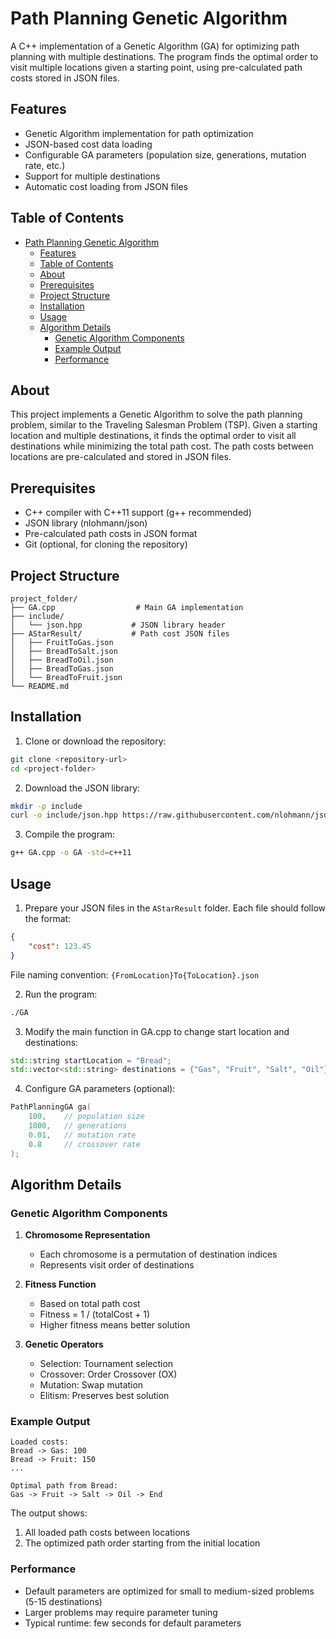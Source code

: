 # Path Planning Genetic Algorithm

A C++ implementation of a Genetic Algorithm (GA) for optimizing path planning with multiple destinations. The program finds the optimal order to visit multiple locations given a starting point, using pre-calculated path costs stored in JSON files.

## Features

- Genetic Algorithm implementation for path optimization
- JSON-based cost data loading
- Configurable GA parameters (population size, generations, mutation rate, etc.)
- Support for multiple destinations
- Automatic cost loading from JSON files

## Table of Contents

- [Path Planning Genetic Algorithm](#path-planning-genetic-algorithm)
  - [Features](#features)
  - [Table of Contents](#table-of-contents)
  - [About](#about)
  - [Prerequisites](#prerequisites)
  - [Project Structure](#project-structure)
  - [Installation](#installation)
  - [Usage](#usage)
  - [Algorithm Details](#algorithm-details)
    - [Genetic Algorithm Components](#genetic-algorithm-components)
    - [Example Output](#example-output)
    - [Performance](#performance)

## About

This project implements a Genetic Algorithm to solve the path planning problem, similar to the Traveling Salesman Problem (TSP). Given a starting location and multiple destinations, it finds the optimal order to visit all destinations while minimizing the total path cost. The path costs between locations are pre-calculated and stored in JSON files.

## Prerequisites

- C++ compiler with C++11 support (g++ recommended)
- JSON library (nlohmann/json)
- Pre-calculated path costs in JSON format
- Git (optional, for cloning the repository)

## Project Structure

```
project_folder/
├── GA.cpp                  # Main GA implementation
├── include/
│   └── json.hpp           # JSON library header
├── AStarResult/           # Path cost JSON files
│   ├── FruitToGas.json
│   ├── BreadToSalt.json
│   ├── BreadToOil.json
│   ├── BreadToGas.json
│   └── BreadToFruit.json
└── README.md
```

## Installation

1. Clone or download the repository:
```bash
git clone <repository-url>
cd <project-folder>
```

2. Download the JSON library:
```bash
mkdir -p include
curl -o include/json.hpp https://raw.githubusercontent.com/nlohmann/json/develop/single_include/nlohmann/json.hpp
```

3. Compile the program:
```bash
g++ GA.cpp -o GA -std=c++11
```

## Usage

1. Prepare your JSON files in the `AStarResult` folder. Each file should follow the format:
```json
{
    "cost": 123.45
}
```
File naming convention: `{FromLocation}To{ToLocation}.json`

2. Run the program:
```bash
./GA
```

3. Modify the main function in GA.cpp to change start location and destinations:
```cpp
std::string startLocation = "Bread";
std::vector<std::string> destinations = {"Gas", "Fruit", "Salt", "Oil"};
```

4. Configure GA parameters (optional):
```cpp
PathPlanningGA ga(
    100,    // population size
    1000,   // generations
    0.01,   // mutation rate
    0.8     // crossover rate
);
```

## Algorithm Details

### Genetic Algorithm Components

1. **Chromosome Representation**
   - Each chromosome is a permutation of destination indices
   - Represents visit order of destinations

2. **Fitness Function**
   - Based on total path cost
   - Fitness = 1 / (totalCost + 1)
   - Higher fitness means better solution

3. **Genetic Operators**
   - Selection: Tournament selection
   - Crossover: Order Crossover (OX)
   - Mutation: Swap mutation
   - Elitism: Preserves best solution

### Example Output

```
Loaded costs:
Bread -> Gas: 100
Bread -> Fruit: 150
...

Optimal path from Bread:
Gas -> Fruit -> Salt -> Oil -> End
```

The output shows:
1. All loaded path costs between locations
2. The optimized path order starting from the initial location

### Performance

- Default parameters are optimized for small to medium-sized problems (5-15 destinations)
- Larger problems may require parameter tuning
- Typical runtime: few seconds for default parameters
